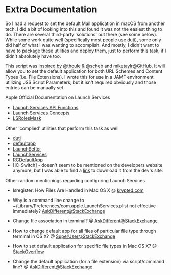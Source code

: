 Extra Documentation
======

So I had a request to set the default Mail application in macOS from another tech.  I did a bit of looking into this and found it was not the easiest thing to do.  There are several third-party 'solutions' out there (see some below).  While some work quite well (specifically most people use duti), some only did half of what I was wanting to accomplish.  And mostly, I didn't want to have to package these utilities and deploy them, just to perform this task, if I didn't absolutely have too.

This script was [inspired by @thoule & @scheb](https://www.jamf.com/jamf-nation/discussions/15472/set-outlook-2016-as-default-without-having-to-open-mail-app) and [miketaylr@GitHub](https://gist.github.com/miketaylr/5969656).  It will allow you to set the default application for both URL Schemes and Content Types (i.e. File Extensions).  I wrote this for use in a JAMF environment utilizing JSS Script Parameters, but it isn't required obviously and those entries can be manually set. 


Apple Official Documentation on Launch Services

* [Launch Services API Functions](https://developer.apple.com/documentation/coreservices/launch_services)
* [Launch Services Concepts](https://developer.apple.com/library/content/documentation/Carbon/Conceptual/LaunchServicesConcepts/LSCConcepts/LSCConcepts.html)
* [LSRolesMask](https://developer.apple.com/documentation/coreservices/lsrolesmask?language=objc)



Other 'complied' utilities that perform this task as well

* [duti](https://github.com/moretension/duti)
* [defaultapp](http://www.heliumfoot.com/blog/77)
* [LaunchSetter](https://github.com/tmhoule/LaunchSetter)
* [LaunchServices](https://github.com/coruus/launchservices)
* [RCDefaultApp](http://www.rubicode.com/Software/RCDefaultApp/)
* [IC-Switch] - doesn't seem to be mentioned on the developers website anymore, but I was able to find a [link](http://media.flip.macrobyte.net/files/IC-Switch1.5b1.zip) to download it from the dev's site.



Other random mentionings regarding configuring Launch Services

* lsregister: How Files Are Handled in Mac OS X @ [krypted.com](http://krypted.com/mac-security/lsregister-associating-file-types-in-mac-os-x/)

* Why is a command line change to ~/Library/Preferences/com.apple.LaunchServices.plist not effective immediately? [AskDifferent@StackExchange](https://apple.stackexchange.com/questions/50004/why-is-a-command-line-change-to-library-preferences-com-apple-launchservices-p)

* Change file association in terminal? @ [AskDifferent@StackExchange](https://apple.stackexchange.com/questions/91522/change-file-association-in-terminal)

* How to change default app for all files of particular file type through terminal in OS X? @ [SuperUser@StackExchange](https://superuser.com/questions/273756/how-to-change-default-app-for-all-files-of-particular-file-type-through-terminal)

* How to set default application for specific file types in Mac OS X? @ [StackOverflow](https://stackoverflow.com/questions/9172226/how-to-set-default-application-for-specific-file-types-in-mac-os-x)

* Change the default application (for a file extension) via script/command line? @ [AskDifferent@StackExchange](https://apple.stackexchange.com/questions/49532/change-the-default-application-for-a-file-extension-via-script-command-line)